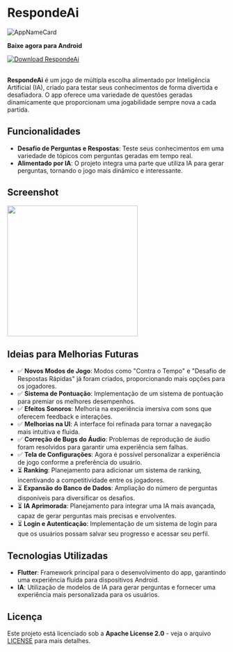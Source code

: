 # RespondeAi

![AppNameCard](https://github.com/user-attachments/assets/ae7717f4-250f-4ff2-8215-4dee8bc82565)
<br>

**Baixe agora para Android**

<a href='https://respondeai.en.uptodown.com/android' title='Download RespondeAi'>
    <img src='https://stc.utdstc.com/img/mediakit/download-aao-small.png' alt='Download RespondeAi'>
</a>
<br>
<br>

**RespondeAi** é um jogo de múltipla escolha alimentado por Inteligência Artificial (IA), criado para testar seus conhecimentos de forma divertida e desafiadora. O app oferece uma variedade de questões geradas dinamicamente que proporcionam uma jogabilidade sempre nova a cada partida.

## Funcionalidades

- **Desafio de Perguntas e Respostas**: Teste seus conhecimentos em uma variedade de tópicos com perguntas geradas em tempo real.
- **Alimentado por IA**: O projeto integra uma parte que utiliza IA para gerar perguntas, tornando o jogo mais dinâmico e interessante.

## Screenshot

<img src="https://github.com/user-attachments/assets/7c285bc0-d6bb-4a2c-90ac-c41eae2e8a87" width="300">

## Ideias para Melhorias Futuras

- ✅ **Novos Modos de Jogo**: Modos como "Contra o Tempo" e "Desafio de Respostas Rápidas" já foram criados, proporcionando mais opções para os jogadores.
- ✅ **Sistema de Pontuação**: Implementação de um sistema de pontuação para premiar os melhores desempenhos.
- ✅ **Efeitos Sonoros**: Melhoria na experiência imersiva com sons que oferecem feedback e interações.
- ✅ **Melhorias na UI**: A interface foi refinada para tornar a navegação mais intuitiva e fluida.
- ✅ **Correção de Bugs do Áudio**: Problemas de reprodução de áudio foram resolvidos para garantir uma experiência sem falhas.
- ✅ **Tela de Configurações**: Agora é possível personalizar a experiência de jogo conforme a preferência do usuário.
- ⏳ **Ranking**: Planejamento para adicionar um sistema de ranking, incentivando a competitividade entre os jogadores.
- ⏳ **Expansão do Banco de Dados**: Ampliação do número de perguntas disponíveis para diversificar os desafios.
- ⏳ **IA Aprimorada**: Planejamento para integrar uma IA mais avançada, capaz de gerar perguntas mais precisas e envolventes.
- ⏳ **Login e Autenticação**: Implementação de um sistema de login para que os usuários possam salvar seu progresso e acessar seu perfil.

## Tecnologias Utilizadas

- **Flutter**: Framework principal para o desenvolvimento do app, garantindo uma experiência fluida para dispositivos Android.
- **IA**: Utilização de modelos de IA para gerar perguntas e fornecer uma experiência mais personalizada para os usuários.

## Licença

Este projeto está licenciado sob a **Apache License 2.0** - veja o arquivo [LICENSE](LICENSE) para mais detalhes.
